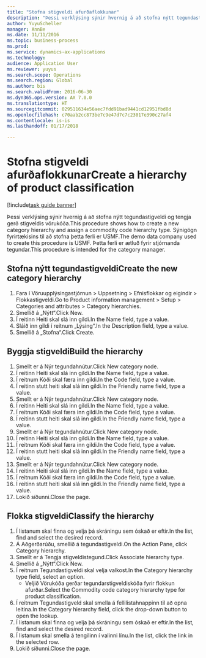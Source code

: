 ```yaml
--- 
title: "Stofna stigveldi afurðaflokkunar"
description: "Þessi verklýsing sýnir hvernig á að stofna nýtt tegundastigveldi og tengja gerð stigveldis vörukóða."
author: YuyuScheller
manager: AnnBe
ms.date: 11/11/2016
ms.topic: business-process
ms.prod: 
ms.service: dynamics-ax-applications
ms.technology: 
audience: Application User
ms.reviewer: yuyus
ms.search.scope: Operations
ms.search.region: Global
ms.author: bis
ms.search.validFrom: 2016-06-30
ms.dyn365.ops.version: AX 7.0.0
ms.translationtype: HT
ms.sourcegitcommit: 029511634e56aec7fdd91bad9441cd12951fbd8d
ms.openlocfilehash: c70aab2cc873be7c9e47d7c7c23017e390c27af4
ms.contentlocale: is-is
ms.lasthandoff: 01/17/2018

---
```

# <a name="create-a-hierarchy-of-product-classification"></a><span data-ttu-id="48121-103">Stofna stigveldi afurðaflokkunar</span><span class="sxs-lookup"><span data-stu-id="48121-103">Create a hierarchy of product classification</span></span>

[!include[task guide banner](../../includes/task-guide-banner.md)]

<span data-ttu-id="48121-104">Þessi verklýsing sýnir hvernig á að stofna nýtt tegundastigveldi og tengja gerð stigveldis vörukóða.</span><span class="sxs-lookup"><span data-stu-id="48121-104">This procedure shows how to create a new category hierarchy and assign a commodity code hierarchy type.</span></span> <span data-ttu-id="48121-105">Sýnigögn fyrirtækisins til að stofna þetta ferli er USMF.</span><span class="sxs-lookup"><span data-stu-id="48121-105">The demo data company used to create this procedure is USMF.</span></span> <span data-ttu-id="48121-106">Þetta ferli er ætluð fyrir stjórnanda tegundar.</span><span class="sxs-lookup"><span data-stu-id="48121-106">This procedure is intended for the category manager.</span></span>


## <a name="create-the-new-category-hierarchy"></a><span data-ttu-id="48121-107">Stofna nýtt tegundastigveldi</span><span class="sxs-lookup"><span data-stu-id="48121-107">Create the new category hierarchy</span></span>
1. <span data-ttu-id="48121-108">Fara í Vöruupplýsingastjórnun > Uppsetning > Efnisflokkar og eigindir > Flokkastigveldi.</span><span class="sxs-lookup"><span data-stu-id="48121-108">Go to Product information management > Setup > Categories and attributes > Category hierarchies.</span></span>
2. <span data-ttu-id="48121-109">Smellið á „Nýtt“.</span><span class="sxs-lookup"><span data-stu-id="48121-109">Click New.</span></span>
3. <span data-ttu-id="48121-110">Í reitinn Heiti skal slá inn gildi.</span><span class="sxs-lookup"><span data-stu-id="48121-110">In the Name field, type a value.</span></span>
4. <span data-ttu-id="48121-111">Sláið inn gildi í reitnum „Lýsing“.</span><span class="sxs-lookup"><span data-stu-id="48121-111">In the Description field, type a value.</span></span>
5. <span data-ttu-id="48121-112">Smellið á „Stofna“.</span><span class="sxs-lookup"><span data-stu-id="48121-112">Click Create.</span></span>

## <a name="build-the-hierarchy"></a><span data-ttu-id="48121-113">Byggja stigveldi</span><span class="sxs-lookup"><span data-stu-id="48121-113">Build the hierarchy</span></span>
1. <span data-ttu-id="48121-114">Smellt er á Nýr tegundahnútur.</span><span class="sxs-lookup"><span data-stu-id="48121-114">Click New category node.</span></span>
2. <span data-ttu-id="48121-115">Í reitinn Heiti skal slá inn gildi.</span><span class="sxs-lookup"><span data-stu-id="48121-115">In the Name field, type a value.</span></span>
3. <span data-ttu-id="48121-116">Í reitnum Kóði skal færa inn gildi.</span><span class="sxs-lookup"><span data-stu-id="48121-116">In the Code field, type a value.</span></span>
4. <span data-ttu-id="48121-117">Í reitinn stutt heiti skal slá inn gildi.</span><span class="sxs-lookup"><span data-stu-id="48121-117">In the Friendly name field, type a value.</span></span>
5. <span data-ttu-id="48121-118">Smellt er á Nýr tegundahnútur.</span><span class="sxs-lookup"><span data-stu-id="48121-118">Click New category node.</span></span>
6. <span data-ttu-id="48121-119">Í reitinn Heiti skal slá inn gildi.</span><span class="sxs-lookup"><span data-stu-id="48121-119">In the Name field, type a value.</span></span>
7. <span data-ttu-id="48121-120">Í reitnum Kóði skal færa inn gildi.</span><span class="sxs-lookup"><span data-stu-id="48121-120">In the Code field, type a value.</span></span>
8. <span data-ttu-id="48121-121">Í reitinn stutt heiti skal slá inn gildi.</span><span class="sxs-lookup"><span data-stu-id="48121-121">In the Friendly name field, type a value.</span></span>
9. <span data-ttu-id="48121-122">Smellt er á Nýr tegundahnútur.</span><span class="sxs-lookup"><span data-stu-id="48121-122">Click New category node.</span></span>
10. <span data-ttu-id="48121-123">Í reitinn Heiti skal slá inn gildi.</span><span class="sxs-lookup"><span data-stu-id="48121-123">In the Name field, type a value.</span></span>
11. <span data-ttu-id="48121-124">Í reitnum Kóði skal færa inn gildi.</span><span class="sxs-lookup"><span data-stu-id="48121-124">In the Code field, type a value.</span></span>
12. <span data-ttu-id="48121-125">Í reitinn stutt heiti skal slá inn gildi.</span><span class="sxs-lookup"><span data-stu-id="48121-125">In the Friendly name field, type a value.</span></span>
13. <span data-ttu-id="48121-126">Smellt er á Nýr tegundahnútur.</span><span class="sxs-lookup"><span data-stu-id="48121-126">Click New category node.</span></span>
14. <span data-ttu-id="48121-127">Í reitinn Heiti skal slá inn gildi.</span><span class="sxs-lookup"><span data-stu-id="48121-127">In the Name field, type a value.</span></span>
15. <span data-ttu-id="48121-128">Í reitnum Kóði skal færa inn gildi.</span><span class="sxs-lookup"><span data-stu-id="48121-128">In the Code field, type a value.</span></span>
16. <span data-ttu-id="48121-129">Í reitinn stutt heiti skal slá inn gildi.</span><span class="sxs-lookup"><span data-stu-id="48121-129">In the Friendly name field, type a value.</span></span>
17. <span data-ttu-id="48121-130">Lokið síðunni.</span><span class="sxs-lookup"><span data-stu-id="48121-130">Close the page.</span></span>

## <a name="classify-the-hierarchy"></a><span data-ttu-id="48121-131">Flokka stigveldi</span><span class="sxs-lookup"><span data-stu-id="48121-131">Classify the hierarchy</span></span>
1. <span data-ttu-id="48121-132">Í listanum skal finna og velja þá skráningu sem óskað er eftir.</span><span class="sxs-lookup"><span data-stu-id="48121-132">In the list, find and select the desired record.</span></span>
2. <span data-ttu-id="48121-133">Á Aðgerðarúðu, smellið á  tegundastigveldi.</span><span class="sxs-lookup"><span data-stu-id="48121-133">On the Action Pane, click Category hierarchy.</span></span>
3. <span data-ttu-id="48121-134">Smellt er á Tengja stigveldistegund.</span><span class="sxs-lookup"><span data-stu-id="48121-134">Click Associate hierarchy type.</span></span>
4. <span data-ttu-id="48121-135">Smellið á „Nýtt“.</span><span class="sxs-lookup"><span data-stu-id="48121-135">Click New.</span></span>
5. <span data-ttu-id="48121-136">Í reitnum Tegundastigveldi skal velja valkost.</span><span class="sxs-lookup"><span data-stu-id="48121-136">In the Category hierarchy type field, select an option.</span></span>
    * <span data-ttu-id="48121-137">Veljið Vörukóða gerðar tegundarstigveldiskóða fyrir flokkun afurðar.</span><span class="sxs-lookup"><span data-stu-id="48121-137">Select the Commodity code category hierarchy type for product classification.</span></span>  
6. <span data-ttu-id="48121-138">Í reitnum Tegundastigveld skal smella á fellilistahnappinn til að opna leitina.</span><span class="sxs-lookup"><span data-stu-id="48121-138">In the Category hierarchy field, click the drop-down button to open the lookup.</span></span>
7. <span data-ttu-id="48121-139">Í listanum skal finna og velja þá skráningu sem óskað er eftir.</span><span class="sxs-lookup"><span data-stu-id="48121-139">In the list, find and select the desired record.</span></span>
8. <span data-ttu-id="48121-140">Í listanum skal smella á tengilinn í valinni línu.</span><span class="sxs-lookup"><span data-stu-id="48121-140">In the list, click the link in the selected row.</span></span>
9. <span data-ttu-id="48121-141">Lokið síðunni.</span><span class="sxs-lookup"><span data-stu-id="48121-141">Close the page.</span></span>


